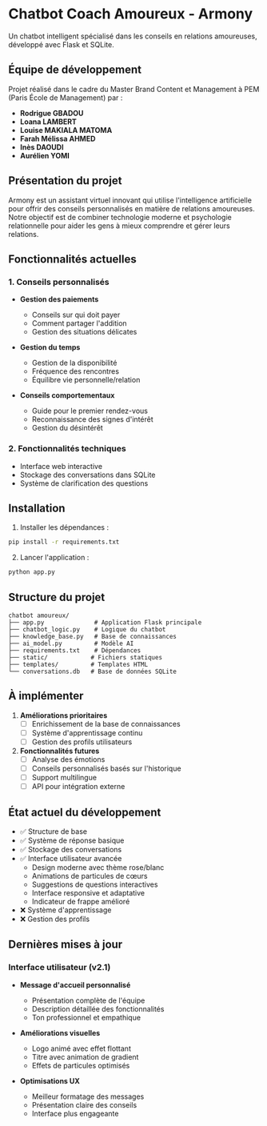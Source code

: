 # Chatbot Coach Amoureux - Armony

Un chatbot intelligent spécialisé dans les conseils en relations amoureuses, développé avec Flask et SQLite.

## Équipe de développement
Projet réalisé dans le cadre du Master Brand Content et Management à PEM (Paris École de Management) par :
- **Rodrigue GBADOU**
- **Loana LAMBERT**
- **Louise MAKIALA MATOMA**
- **Farah Mélissa AHMED**
- **Inès DAOUDI**
- **Aurélien YOMI**

## Présentation du projet
Armony est un assistant virtuel innovant qui utilise l'intelligence artificielle pour offrir des conseils personnalisés en matière de relations amoureuses. Notre objectif est de combiner technologie moderne et psychologie relationnelle pour aider les gens à mieux comprendre et gérer leurs relations.

## Fonctionnalités actuelles

### 1. Conseils personnalisés
- **Gestion des paiements**
  - Conseils sur qui doit payer
  - Comment partager l'addition
  - Gestion des situations délicates

- **Gestion du temps**
  - Gestion de la disponibilité
  - Fréquence des rencontres
  - Équilibre vie personnelle/relation

- **Conseils comportementaux**
  - Guide pour le premier rendez-vous
  - Reconnaissance des signes d'intérêt
  - Gestion du désintérêt

### 2. Fonctionnalités techniques
- Interface web interactive
- Stockage des conversations dans SQLite
- Système de clarification des questions

## Installation

1. Installer les dépendances :
```bash
pip install -r requirements.txt
```

2. Lancer l'application :
```bash
python app.py
```

## Structure du projet
```
chatbot amoureux/
├── app.py              # Application Flask principale
├── chatbot_logic.py    # Logique du chatbot
├── knowledge_base.py   # Base de connaissances
├── ai_model.py         # Modèle AI
├── requirements.txt    # Dépendances
├── static/            # Fichiers statiques
├── templates/         # Templates HTML
└── conversations.db   # Base de données SQLite
```

## À implémenter

1. **Améliorations prioritaires**
   - [ ] Enrichissement de la base de connaissances
   - [ ] Système d'apprentissage continu
   - [ ] Gestion des profils utilisateurs

2. **Fonctionnalités futures**
   - [ ] Analyse des émotions
   - [ ] Conseils personnalisés basés sur l'historique
   - [ ] Support multilingue
   - [ ] API pour intégration externe

## État actuel du développement
- ✅ Structure de base
- ✅ Système de réponse basique
- ✅ Stockage des conversations
- ✅ Interface utilisateur avancée
  - Design moderne avec thème rose/blanc
  - Animations de particules de cœurs
  - Suggestions de questions interactives
  - Interface responsive et adaptative
  - Indicateur de frappe amélioré
- ❌ Système d'apprentissage
- ❌ Gestion des profils

## Dernières mises à jour
### Interface utilisateur (v2.1)
- **Message d'accueil personnalisé**
  - Présentation complète de l'équipe
  - Description détaillée des fonctionnalités
  - Ton professionnel et empathique

- **Améliorations visuelles**
  - Logo animé avec effet flottant
  - Titre avec animation de gradient
  - Effets de particules optimisés

- **Optimisations UX**
  - Meilleur formatage des messages
  - Présentation claire des conseils
  - Interface plus engageante
